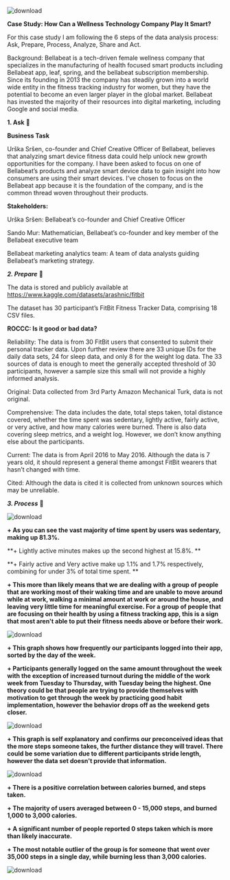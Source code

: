 ![download](https://user-images.githubusercontent.com/125325076/230917985-81e5bd8f-8b06-41f9-9a5a-f9295a125cdb.jpg)

**Case Study: How Can a Wellness Technology Company Play It Smart?**

For this case study I am following the 6 steps of the data analysis process: Ask, Prepare, Process, Analyze, Share and Act.


Background: Bellabeat is a tech-driven female wellness company that specializes in the manufacturing of health focused smart products including Bellabeat app, leaf, spring, and the bellabeat subscription membership. Since its founding in 2013 the company has steadily grown into a world wide entity in the fitness tracking industry for women, but they have the potential to become an even larger player in the global market. Bellabeat has invested the majority of their resources into digital marketing, including Google and social media. 

**1. Ask** :turtle:

**Business Task**

Urška Sršen, co-founder and Chief Creative Officer of Bellabeat, believes that analyzing smart device fitness data could help unlock new growth opportunities for the company. I have been asked to focus on one of Bellabeat’s products and analyze smart device data to gain insight into how consumers are using their smart devices. I’ve chosen to focus on the Bellabeat app because it is the foundation of the company, and is the common thread woven throughout their products. 

**Stakeholders:**

Urška Sršen: Bellabeat’s co-founder and Chief Creative Officer

Sando Mur: Mathematician, Bellabeat’s co-founder and key member of the Bellabeat executive team

Bellabeat marketing analytics team: A team of data analysts guiding Bellabeat’s marketing strategy. 

***2. Prepare*** :mage:

The data is stored and publicly available at https://www.kaggle.com/datasets/arashnic/fitbit

The dataset has 30 participant’s FitBit Fitness Tracker Data, comprising 18 CSV files.

**ROCCC: Is it good or bad data?**

Reliability: The data is from 30 FitBit users that consented to submit their personal tracker data. Upon further review there are 33 unique IDs for the daily data sets, 24 for sleep data, and only 8 for the weight log data. The 33 sources of data is enough to meet the generally accepted threshold of 30 participants, however a sample size this small will not provide a highly informed analysis. 

Original: Data collected from 3rd Party Amazon Mechanical Turk, data is not original.

Comprehensive: The data includes the date, total steps taken, total distance covered, whether the time spent was sedentary, lightly active, fairly active, or very active, and how many calories were burned. There is also data covering sleep metrics, and a weight log. However, we don’t know anything else about the participants.

Current: The data is from April 2016 to May 2016. Although the data is 7 years old, it should represent a general theme amongst FitBit wearers that hasn’t changed with time. 

Cited: Although the data is cited it is collected from unknown sources which may be unreliable.

***3. Process*** :muscle:

![download](https://user-images.githubusercontent.com/125325076/231813661-39dac2a6-8c9c-4045-b75a-9ddbd0aba27f.png)

**+ As you can see the vast majority of time spent by users was sedentary, making up 81.3%.**

**+ Lightly active minutes makes up the second highest at 15.8%. **

**+ Fairly active and Very active make up 1.1% and 1.7% respectively, combining for under 3% of total time spent.  **

**+ This more than likely means that we are dealing with a group of people that are working most of their waking time and are unable to move around while at work, walking a minimal amount at work or around the house, and leaving very little time for meaningful exercise. For a group of people that are focusing on their health by using a fitness tracking app, this is a sign that most aren't able to put their fitness needs above or before their work.**


![download](https://user-images.githubusercontent.com/125325076/231813937-ad9e1089-a217-4579-b26c-e429bcfb4ad4.png)

**+ This graph shows how frequently our participants logged into their app, sorted by the day of the week.** 

**+ Participants generally logged on the same amount throughout the week with the exception of increased turnout during the middle of the work week from Tuesday to Thursday, with Tuesday being the highest. One theory could be that people are trying to provide themselves with motivation to get through the week by practicing good habit implementation, however the behavior drops off as the weekend gets closer.**  


![download](https://user-images.githubusercontent.com/125325076/231813738-74aba1ab-ff11-41c0-811c-636092fb9c74.png)

**+ This graph is self explanatory and confirms our preconceived ideas that the more steps someone takes, the further distance they will travel. There could be some variation due to different participants stride length, however the data set doesn't provide that information.**




![download](https://user-images.githubusercontent.com/125325076/231813862-88661173-0393-4552-b756-f5f709b73f60.png)

**+ There is a positive correlation between calories burned, and steps taken.**

**+ The majority of users averaged between 0 - 15,000 steps, and burned 1,000 to 3,000 calories.**

**+ A significant number of people reported 0 steps taken which is more than likely inaccurate.**

**+ The most notable outlier of the group is for someone that went over 35,000 steps in a single day, while burning less than 3,000 calories.**



![download](https://user-images.githubusercontent.com/125325076/231813899-213c98ff-db4a-4e80-a6f9-4b93a69c1bdc.png)



